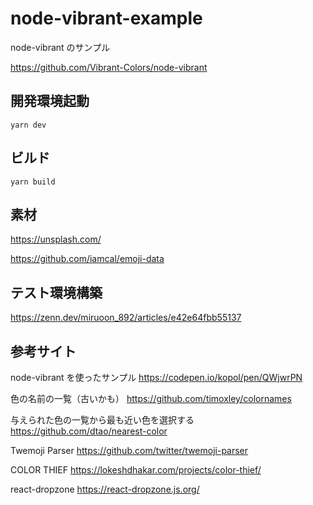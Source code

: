 # node-vibrant-example

node-vibrant のサンプル

https://github.com/Vibrant-Colors/node-vibrant

## 開発環境起動

```
yarn dev
```

## ビルド

```
yarn build
```

## 素材

https://unsplash.com/

https://github.com/iamcal/emoji-data

## テスト環境構築

https://zenn.dev/miruoon_892/articles/e42e64fbb55137

## 参考サイト

node-vibrant を使ったサンプル
https://codepen.io/kopol/pen/QWjwrPN

色の名前の一覧（古いかも）
https://github.com/timoxley/colornames

与えられた色の一覧から最も近い色を選択する
https://github.com/dtao/nearest-color

Twemoji Parser
https://github.com/twitter/twemoji-parser

COLOR THIEF
https://lokeshdhakar.com/projects/color-thief/

react-dropzone
https://react-dropzone.js.org/
